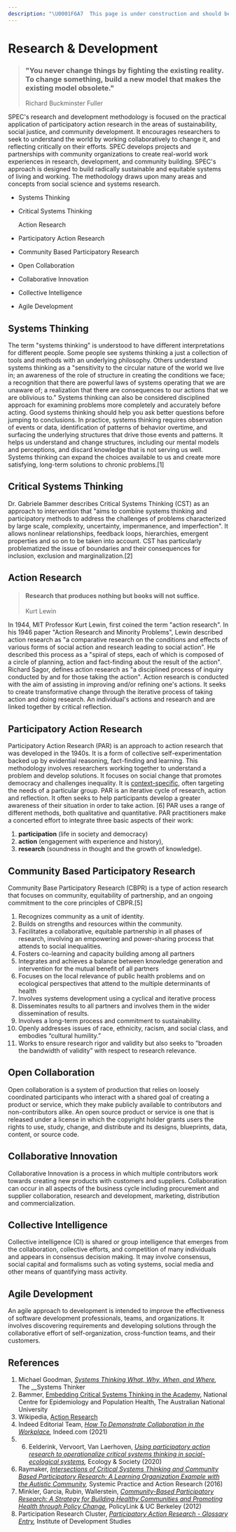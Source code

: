 ```yaml
---
description: "\U0001F6A7  This page is under construction and should be considered incomplete. \U0001F6A7"
---
```


# Research & Development

> ### "You never change things by fighting the existing reality. To change something, build a new model that makes the existing model obsolete."
>
> Richard Buckminster Fuller

SPEC's research and development methodology is focused on the practical application of participatory action research in the areas of sustainability, social justice, and community development. It encourages researchers to seek to understand the world by working collaboratively to change it, and reflecting critically on their efforts. SPEC develops projects and partnerships with community organizations to create real-world work experiences in research, development, and community building. SPEC's approach is designed to build radically sustainable and equitable systems of living and working. The methodology draws upon many areas and concepts from social science and systems research.

* Systems Thinking
* Critical Systems Thinking

  Action Research

* Participatory Action Research
* Community Based Participatory Research
* Open Collaboration
* Collaborative Innovation
* Collective Intelligence
* Agile Development

## Systems Thinking

The term "systems thinking" is understood to have different interpretations for different people. Some people see systems thinking a just a collection of tools and methods with an underlying philosophy. Others understand systems thinking as a "sensitivity to the circular nature of the world we live in; an awareness of the role of structure in creating the conditions we face; a recognition that there are powerful laws of systems operating that we are unaware of; a realization that there are consequences to our actions that we are oblivious to." Systems thinking can also be considered disciplined approach for examining problems more completely and accurately before acting. Good systems thinking should help you ask better questions before jumping to conclusions. In practice, systems thinking requires observation of events or data, identification of patterns of behavior overtime, and surfacing the underlying structures that drive those events and patterns. It helps us understand and change structures, including our mental models and perceptions, and discard knowledge that is not serving us well. Systems thinking can expand the choices available to us and create more satisfying, long-term solutions to chronic problems.\[1\]

## Critical Systems Thinking

Dr. Gabriele Bammer describes Critical Systems Thinking \(CST\) as an approach to intervention that "aims to combine systems thinking and participatory methods to address the challenges of problems characterized by large scale, complexity, uncertainty, impermanence, and imperfection". It allows nonlinear relationships, feedback loops, hierarchies, emergent properties and so on to be taken into account. CST has particularly problematized the issue of boundaries and their consequences for inclusion, exclusion and marginalization.\[2\]

## Action Research

> #### Research that produces nothing but books will not suffice.
>
> Kurt Lewin

In 1944, MIT Professor Kurt Lewin, first coined the term "action research". In his 1946 paper "Action Research and Minority Problems", Lewin described action research as "a comparative research on the conditions and effects of various forms of social action and research leading to social action". He described this process as a "spiral of steps, each of which is composed of a circle of planning, action and fact-finding about the result of the action". Richard Sagor, defines action research as "a disciplined process of inquiry conducted by and for those taking the action". Action research is conducted with the aim of assisting in improving and/or refining one's actions. It seeks to create transformative change through the iterative process of taking action and doing research. An individual's actions and research and are linked together by critical reflection.

## Participatory Action Research

Participatory Action Research \(PAR\) is an approach to action research that was developed in the 1940s. It is a form of collective self-experimentation backed up by evidential reasoning, fact-finding and learning. This methodology involves researchers working together to understand a problem and develop solutions. It focuses on social change that promotes democracy and challenges inequality. It is [context-specific](https://sanitationlearninghub.org/approaches/context-specific-and-adaptive-approaches/), often targeting the needs of a particular group. PAR is an iterative cycle of research, action and reflection. It often seeks to help participants develop a greater awareness of their situation in order to take action. \[6\] PAR uses a range of different methods, both qualitative and quantitative. PAR practitioners make a concerted effort to integrate three basic aspects of their work:

1. **participation** \(life in society and democracy\)
2. **action** \(engagement with experience and history\),
3. **research** \(soundness in thought and the growth of knowledge\).

## Community Based Participatory Research

Community Base Participatory Research \(CBPR\) is a type of action research that focuses on community, equitability of partnership, and an ongoing commitment to the core principles of CBPR.\[5\]

1. Recognizes community as a unit of identity.
2. Builds on strengths and resources within the community.
3. Facilitates a collaborative, equitable partnership in all phases of research, involving an empowering and power-sharing process that attends to social inequalities.
4. Fosters co-learning and capacity building among all partners
5. Integrates and achieves a balance between knowledge generation and intervention for the mutual benefit of all partners
6. Focuses on the local relevance of public health problems and on ecological perspectives that attend to the multiple determinants of health
7. Involves systems development using a cyclical and iterative process
8. Disseminates results to all partners and involves them in the wider dissemination of results. 
9. Involves a long-term process and commitment to sustainability.
10. Openly addresses issues of race, ethnicity, racism, and social class, and embodies “cultural humility.”
11. Works to ensure research rigor and validity but also seeks to ”broaden the bandwidth of validity” with respect to research relevance.

## Open Collaboration

Open collaboration is a system of production that relies on loosely coordinated participants who interact with a shared goal of creating a product or service, which they make publicly available to contributors and non-contributors alike. An open source product or service is one that is released under a license in which the copyright holder grants users the rights to use, study, change, and distribute and its designs, blueprints, data, content, or source code.

## Collaborative Innovation

Collaborative Innovation is a process in which multiple contributors work towards creating new products with customers and suppliers. Collaboration can occur in all aspects of the business cycle including procurement and supplier collaboration, research and development, marketing, distribution and commercialization.

## Collective Intelligence

Collective intelligence \(CI\) is shared or group intelligence that emerges from the collaboration, collective efforts, and competition of many individuals and appears in consensus decision making. It may involve consensus, social capital and formalisms such as voting systems, social media and other means of quantifying mass activity.

## Agile Development

An agile approach to development is intended to improve the effectiveness of software development professionals, teams, and organizations. It involves discovering requirements and developing solutions through the collaborative effort of self-organization,  cross-function teams, and their customers.

## References

1. Michael Goodman, [_Systems Thinking What, Why, When, and Where_](https://thesystemsthinker.com/systems-thinking-what-why-when-where-and-how/)_,_ The __Systems Thinker
2. Bammer, [Embedding Critical Systems Thinking in the Academy](https://citeseerx.ist.psu.edu/viewdoc/download?doi=10.1.1.737.5436&rep=rep1&type=pdf), National Centre for Epidemiology and Population Health, The Australian National University
3. Wikipedia, [Action Research](https://en.wikipedia.org/wiki/Action_research)
4. Indeed Editorial Team, [_How To Demonstrate Collaboration in the Workplace_](https://www.indeed.com/career-advice/career-development/demonstrate-collaboration-in-the-workplace)_,_ Indeed.com \(2021\)
5. 6. Eelderink, Vervoort, Van Laerhoven, [_Using participatory action research to operationalize critical systems thinking in social-ecological systems_](https://www.researchgate.net/publication/339461959_Using_participatory_action_research_to_operationalize_critical_systems_thinking_in_social-ecological_systems)_,_ Ecology & Society \(2020\)
7. Raymaker, [_Intersections of Critical Systems Thinking and Community Based Participatory Research: A Learning Organization Example with the Autistic Community_](https://www.ncbi.nlm.nih.gov/pmc/articles/PMC5098939/)_,_ Systemic Practice and Action Research \(2016\)
8. Minkler, Garcia, Rubin, Wallerstein, [_Community-Based Participatory Research: A Strategy for Building Healthy Communities and Promoting Health through Policy Change_](https://www.policylink.org/sites/default/files/CBPR.pdf)_,_ PolicyLink & UC Berkeley \(2012\)
9. Participation Research Cluster, [_Participatory Action Research - Glossary Entry_](https://www.participatorymethods.org/glossary/participatory-action-research,)_,_ Institute of Development Studies 

